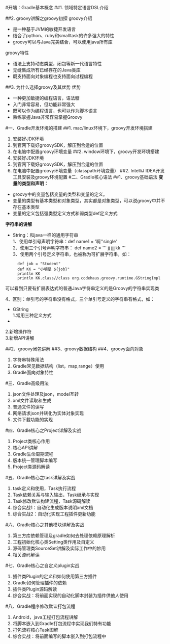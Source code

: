 #开端：Gradle基本概念
##1. 领域特定语言DSL介绍

##2. groovy讲解之groovy初探
groovy介绍

- 是一种基于JVM的敏捷开发语言
- 结合了python、ruby和smalltask的许多强大的特性
- groovy可以与Java完美结合，可以使用java所有库

groovy特性

- 语法上支持动态类型，闭包等新一代语言特性
- 无缝集成所有已经存在的Java类库
- 既支持面向对象编程也支持面向过程编程

##3. 为什么选择groovy及其优势
优势

- 一种更加敏捷的编程语言，语法糖
- 入门非常容易，但功能非常强大
- 既可以作为编程语言，也可以作为脚本语言
- 熟练掌握Java非常容易掌握Groovy


#一、Gradle开发环境的搭建
##1. mac/linux环境下，groovy开发环境搭建
1. 安装好JDK环境
2. 到官网下载好groovySDK，解压到合适的位置
3. 在电脑中配置groovy环境变量
##2. window环境下，groovy开发环境搭建
1. 安装好JDK环境
2. 到官网下载好groovySDK，解压到合适的位置
3. 在电脑中配置groovy环境变量（classpath环境变量）
##2. IntelliJ IDEA开发工具安装及groovy环境配置
#二、Gradle核心语法
##1、groovy基础语法
**变量的类型和声明：**

- groovy中的变量包括变量的类型和变量的定义。
- 变量的类型有基本类型和对象类型，其实都是对象类型，可以说groovy中并不存在基本类型
- 变量的定义包括强类型定义方式和弱类型def定义方式

 **字符串的讲解**

- String：和java一样的通用字符串<br>
1、使用单引号声明字符串：def name1 = '啊\'\'single' <br>
2、使用三个引号声明字符串： def name2 = ''' jj jjjjkk  '''<br>
3、使用两个引号定义字符串，也被称为可扩展字符串，如：

		def job = "Student"
		def KK = "小明是 ${job}"
		println KK
		println KK.class//class org.codehaus.groovy.runtime.GStringImpl
可以看到只要有扩展表达式的普通Java字符串定义的是Groovy的字符串实现类
	

4、区别：单引号的字符串没有格式，三个单引号定义的字符串有格式，如：
	
- GString<br>
1.常用三种定义方式<br>
- 
2.新增操作符<br>
3.新增API讲解<br>


##2、groovy闭包讲解
##3、groovy数据结构
##4、groovy面向对象



1. 字符串特殊用法
2. Gradle常见数据结构（list，map,range）使用
3. Gradle面向对象特性

#三、Gradle高级用法

1. json文件处理及json，model互转
2. xml文件读取和生成
3. 普通文件的读写
4. 网络请求json并转化为实体对象实现
5. 文件下载功能的实现

#四、Gradle核心之Project详解及实战
1. Project类核心作用
2. 核心API讲解
3. Gradle生命周期流程
4. 版本统一管理脚本编写
5. Project类源码解读

#五、Gradle核心之task详解及实战
1. task定义和使用，Task执行流程
2. Task依赖关系与输入输出，Task继承与实现
3. Task修改默认构建流程，Task源码解读
4. 综合实战1：自动化生成版本说明xml文档
5. 综合实战2：自动化实现工程插件更新功能

#六、Gradle核心之其他模块详解及实战
1. 第三方库依赖管理及gradle如何去处理依赖原理解析
2. 工程初始化核心类Setting类作用及自定义
3. 源码管理类SourceSet讲解及实际工作中的妙用
4. 相关源码解读

#七、Gradle核心之自定义plugin实战
1. 插件类Plugin的定义和如何使用第三方插件
2. Gradle如何管理插件的依赖
3. 插件类Plugin源码解读
4. 综合实战：将前面实现的自动化脚本封装为插件供他人使用

#八、Gradle程序修改默认打包流程
1. Android，java工程打包流程讲解
2. 将脚本嵌入到Gradle打包流程中实现我们特有功能
3. 打包流程核心Task图解
4. 综合实战：将前面编写的脚本嵌入到打包流程中

